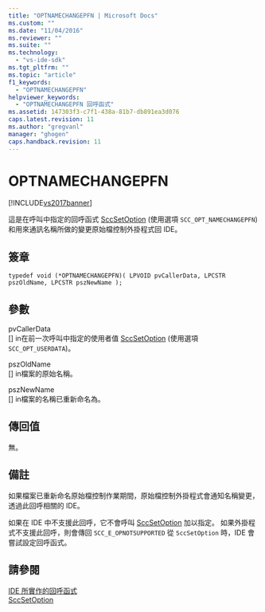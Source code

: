 ```yaml
---
title: "OPTNAMECHANGEPFN | Microsoft Docs"
ms.custom: ""
ms.date: "11/04/2016"
ms.reviewer: ""
ms.suite: ""
ms.technology: 
  - "vs-ide-sdk"
ms.tgt_pltfrm: ""
ms.topic: "article"
f1_keywords: 
  - "OPTNAMECHANGEPFN"
helpviewer_keywords: 
  - "OPTNAMECHANGEPFN 回呼函式"
ms.assetid: 147303f3-c7f1-438a-81b7-db891ea3d076
caps.latest.revision: 11
ms.author: "gregvanl"
manager: "ghogen"
caps.handback.revision: 11
---
```

# OPTNAMECHANGEPFN
[!INCLUDE[vs2017banner](../code-quality/includes/vs2017banner.md)]

這是在呼叫中指定的回呼函式 [SccSetOption](../extensibility/sccsetoption-function.md) \(使用選項 `SCC_OPT_NAMECHANGEPFN`\) 和用來通訊名稱所做的變更原始檔控制外掛程式回 IDE。  
  
## 簽章  
  
```cpp#  
typedef void (*OPTNAMECHANGEPFN)( LPVOID pvCallerData, LPCSTR pszOldName, LPCSTR pszNewName );  
```  
  
## 參數  
 pvCallerData  
 \[\] in在前一次呼叫中指定的使用者值 [SccSetOption](../extensibility/sccsetoption-function.md) \(使用選項 `SCC_OPT_USERDATA`\)。  
  
 pszOldName  
 \[\] in檔案的原始名稱。  
  
 pszNewName  
 \[\] in檔案的名稱已重新命名為。  
  
## 傳回值  
 無。  
  
## 備註  
 如果檔案已重新命名原始檔控制作業期間，原始檔控制外掛程式會通知名稱變更，透過此回呼相關的 IDE。  
  
 如果在 IDE 中不支援此回呼，它不會呼叫 [SccSetOption](../extensibility/sccsetoption-function.md) 加以指定。 如果外掛程式不支援此回呼，則會傳回 `SCC_E_OPNOTSUPPORTED` 從 `SccSetOption` 時，IDE 會嘗試設定回呼函式。  
  
## 請參閱  
 [IDE 所實作的回呼函式](../extensibility/callback-functions-implemented-by-the-ide.md)   
 [SccSetOption](../extensibility/sccsetoption-function.md)